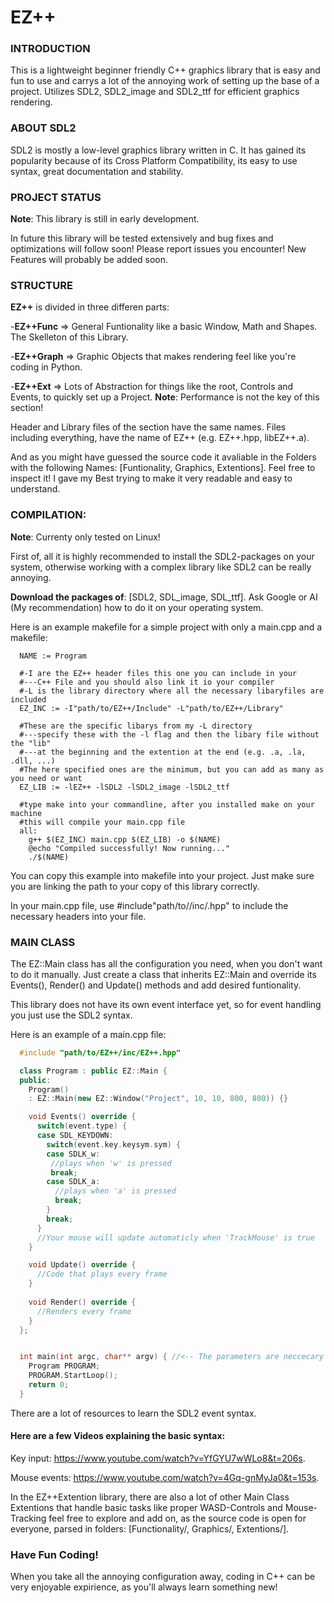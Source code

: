 # EZ++
### INTRODUCTION

This is a lightweight beginner friendly C++ graphics library that is easy and fun to use 
and carrys a lot of the annoying work of setting up the base of a project.
Utilizes SDL2, SDL2_image and SDL2_ttf for efficient graphics rendering.

### ABOUT SDL2

SDL2 is mostly a low-level graphics library written in C.
It has gained its popularity because of its Cross Platform Compatibility, its easy to use syntax, great documentation and stability.

### PROJECT STATUS

**Note**: This library is still in early development.

In future this library will be tested extensively and bug fixes and optimizations will follow soon!
Please report issues you encounter!
New Features will probably be added soon. 

### STRUCTURE

**EZ++** is divided in three differen parts:

  -**EZ++Func** => General Funtionality like a basic Window, Math and Shapes. The Skelleton of this Library.

  -**EZ++Graph** => Graphic Objects that makes rendering feel like you're coding in Python.

  -**EZ++Ext** => Lots of Abstraction for things like the root, Controls and Events, to quickly set up a Project. **Note**: Performance is not the key of this section!
  
Header and Library files of the section have the same names. Files including everything, have the name of EZ++ (e.g. EZ++.hpp, libEZ++.a).

And as you might have guessed the source code it avaliable in the Folders with the following Names: [Funtionality, Graphics, Extentions]. Feel free to inspect it! I gave my Best trying to make it very readable and easy to understand.

### COMPILATION:
  
  **Note**: Currenty only tested on Linux!
  
  First of, all it is highly recommended to install the SDL2-packages on your system, otherwise working with a 
  complex library like SDL2 can be really annoying.

  **Download the packages of**: [SDL2, SDL_image, SDL_ttf]. Ask Google or AI (My recommendation) how to do it on your operating system.

  Here is an example makefile for a simple project with only a main.cpp and a makefile:

  ```make
    NAME := Program

    #-I are the EZ++ header files this one you can include in your
    #---C++ File and you should also link it io your compiler
    #-L is the library directory where all the necessary libaryfiles are included
    EZ_INC := -I"path/to/EZ++/Include" -L"path/to/EZ++/Library"

    #These are the specific libarys from my -L directory
    #---specify these with the -l flag and then the libary file without the "lib"
    #---at the beginning and the extention at the end (e.g. .a, .la, .dll, ...)
    #The here specified ones are the minimum, but you can add as many as you need or want
    EZ_LIB := -lEZ++ -lSDL2 -lSDL2_image -lSDL2_ttf

    #type make into your commandline, after you installed make on your machine
    #this will compile your main.cpp file
    all:
      g++ $(EZ_INC) main.cpp $(EZ_LIB) -o $(NAME)
      @echo "Compiled successfully! Now running..."
      ./$(NAME)
  
  ```

  You can copy this example into makefile into your project.
  Just make sure you are linking the path to your copy of this library correctly.

  In your main.cpp file, use #include"path/to//inc/.hpp" to include the necessary headers
  into your file.

### MAIN  CLASS

The EZ::Main class has all the configuration you need, when you don't want to do it manually.
Just create a class that inherits EZ::Main and override its Events(), Render() and Update() methods and add desired funtionality. 

This library does not have its own event interface yet, so for event handling you just use the SDL2 syntax.

Here is an example of a main.cpp file:

```cpp
  #include "path/to/EZ++/inc/EZ++.hpp"

  class Program : public EZ::Main {
  public:
    Program()
    : EZ::Main(new EZ::Window("Project", 10, 10, 800, 800)) {}

    void Events() override {
      switch(event.type) {
      case SDL_KEYDOWN:
        switch(event.key.keysym.sym) {
        case SDLK_w:
         //plays when 'w' is pressed
         break;
        case SDLK_a:
          //plays when 'a' is pressed
          break;
        }
        break;
      }
      //Your mouse will update automaticly when 'TrackMouse' is true
    }

    void Update() override {
      //Code that plays every frame
    }
  
    void Render() override {
      //Renders every frame
    }
  };


  int main(int argc, char** argv) { //<-- The parameters are neccecary because this library is based on C!
    Program PROGRAM;
    PROGRAM.StartLoop();
    return 0;
  }

```

There are a lot of resources to learn the SDL2 event syntax.

#### Here are a few Videos explaining the basic syntax:

Key input: https://www.youtube.com/watch?v=YfGYU7wWLo8&t=206s.

Mouse events: https://www.youtube.com/watch?v=4Gq-gnMyJa0&t=153s.

In the EZ++Extention library, there are also a lot of other Main Class Extentions that handle basic tasks like proper WASD-Controls and Mouse-Tracking
feel free to explore and add on, as the source code is open for everyone, parsed in folders: [Functionality/, Graphics/, Extentions/].

### Have Fun Coding!
When you take all the annoying configuration away, coding in C++ can be very enjoyable expirience, as you'll always learn something new!
